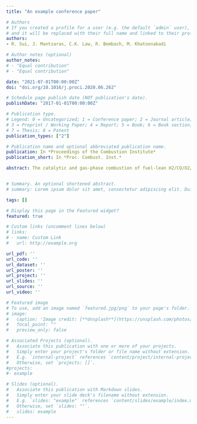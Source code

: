 ```yaml
---
title: "An example conference paper"

# Authors
# If you created a profile for a user (e.g. the default `admin` user), write the username (folder name) here 
# and it will be replaced with their full name and linked to their profile.
authors:
- R. Sui, J. Mantzaras, C.K. Law, R. Bombach, M. Khatoonabadi

# Author notes (optional)
author_notes:
# - "Equal contribution"
# - "Equal contribution"

date: "2021-07-01T00:00:00Z"
doi: "doi.org/10.1016/j.proci.2020.06.262"

# Schedule page publish date (NOT publication's date).
publishDate: "2017-01-01T00:00:00Z"

# Publication type.
# Legend: 0 = Uncategorized; 1 = Conference paper; 2 = Journal article;
# 3 = Preprint / Working Paper; 4 = Report; 5 = Book; 6 = Book section;
# 7 = Thesis; 8 = Patent
publication_types: ["2"]

# Publication name and optional abbreviated publication name.
publication: In *Proceedings of the Combustion Institute*
publication_short: In *Proc. Combust. Inst.*

abstract: The catalytic and gas-phase combustion of fuel-lean H2/CO/O2/N2 mixtures over palladium was investigated experimentally and numerically at a global equivalence ratio φ = 0.285, H2:CO volumetric ratios 1-4, pressures 1-8 bar and catalyst surface temperatures 950-1200 K. In situ planar laser induced fluorescence (PLIF) of the OH radical monitored homogeneous combustion inside a channel-flow catalytic reactor, while 1-D Raman measurements of main gas-phase species concentrations across the channel boundary layer assessed the heterogeneous processes. Simulations were carried out with a 2-D numerical code using detailed heterogeneous and homogeneous chemical reaction mechanisms and realistic transport. The simulated and measured transverse species profiles attested to a transport-limited catalytic conversion of H2 and CO at all operating conditions. The OH-PLIF measurements and the simulations confirmed the establishment of appreciable homogeneous combustion only for p < 4 bar, with progressively diminishing gas-phase contribution as the pressure increased from 4 to 8 bar. This strong pressure dependence reflected the complex pressure/temperature dependence of the homogeneous ignition chemistry as well as the competition between the catalytic and gaseous reaction pathways for H2 and CO consumption. Over the gaseous induction zones (x < xig), the wall temperatures were below the pressure-dependent upper temperature limit for the decomposition of PdO to metallic Pd. Even though palladium catalysts exhibited a “self-regulating” temperature effect due to the decomposition of PdO, the attained temperatures were still sufficient to ignite homogeneous combustion of the H2/CO/O2/N2 mixtures, in contrast to hydrocarbon fuels for which gas-phase combustion was largely suppressed over PdO in the pressure range 1-8 bar. The results indicated that for the elevated pressures and preheats of syngas-fueled hetero-/homogeneous combustion power systems, gas-phase chemistry cannot be ignored during reactor design.


# Summary. An optional shortened abstract.
# summary: Lorem ipsum dolor sit amet, consectetur adipiscing elit. Duis posuere tellus ac convallis placerat. Proin tincidunt magna sed ex sollicitudin condimentum.

tags: []

# Display this page in the Featured widget?
featured: true

# Custom links (uncomment lines below)
# links:
# - name: Custom Link
#   url: http://example.org

url_pdf: ''
url_code: ''
url_dataset: ''
url_poster: ''
url_project: ''
url_slides: ''
url_source: ''
url_video: ''

# Featured image
# To use, add an image named `featured.jpg/png` to your page's folder. 
# image:
#   caption: 'Image credit: [**Unsplash**](https://unsplash.com/photos/pLCdAaMFLTE)'
#   focal_point: ""
#   preview_only: false

# Associated Projects (optional).
#   Associate this publication with one or more of your projects.
#   Simply enter your project's folder or file name without extension.
#   E.g. `internal-project` references `content/project/internal-project/index.md`.
#   Otherwise, set `projects: []`.
#projects:
#- example

# Slides (optional).
#   Associate this publication with Markdown slides.
#   Simply enter your slide deck's filename without extension.
#   E.g. `slides: "example"` references `content/slides/example/index.md`.
#   Otherwise, set `slides: ""`.
#   slides: example
---
```

